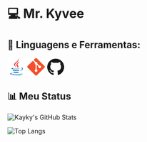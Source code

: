 # 💻 Mr. Kyvee  

## 🚀 Linguagens e Ferramentas:  
<p>
  <img src="https://raw.githubusercontent.com/devicons/devicon/master/icons/java/java-original.svg" alt="Java" width="40" height="40"/>
  <img src="https://raw.githubusercontent.com/devicons/devicon/master/icons/git/git-original.svg" alt="Git" width="40" height="40"/>
  <img src="https://raw.githubusercontent.com/devicons/devicon/master/icons/github/github-original.svg" alt="GitHub" width="40" height="40"/>
</p>

## 📊 Meu Status  
![Kayky's GitHub Stats](https://github-readme-stats.vercel.app/api?username=KaykyOliveira&show_icons=true&theme=radical)

![Top Langs](https://github-readme-stats.vercel.app/api/top-langs/?username=KaykyOliveira&layout=compact&theme=radical)  
